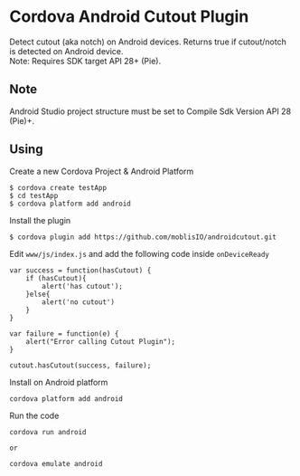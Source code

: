 # Cordova Android Cutout Plugin

Detect cutout (aka notch) on Android devices.
Returns true if cutout/notch is detected on Android device.  
Note: Requires SDK target API 28+ (Pie).

## Note

Android Studio project structure must be set to Compile Sdk Version API 28 (Pie)+.

## Using

Create a new Cordova Project & Android Platform

    $ cordova create testApp 
    $ cd testApp
    $ cordova platform add android
    
Install the plugin

    $ cordova plugin add https://github.com/moblisIO/androidcutout.git    

Edit `www/js/index.js` and add the following code inside `onDeviceReady`

```
var success = function(hasCutout) {
    if (hasCutout){
        alert('has cutout');
    }else{
        alert('no cutout')
    }
}

var failure = function(e) {
    alert("Error calling Cutout Plugin");
}

cutout.hasCutout(success, failure);

```

Install on Android platform

    cordova platform add android
    
Run the code

    cordova run android

    or

    cordova emulate android

